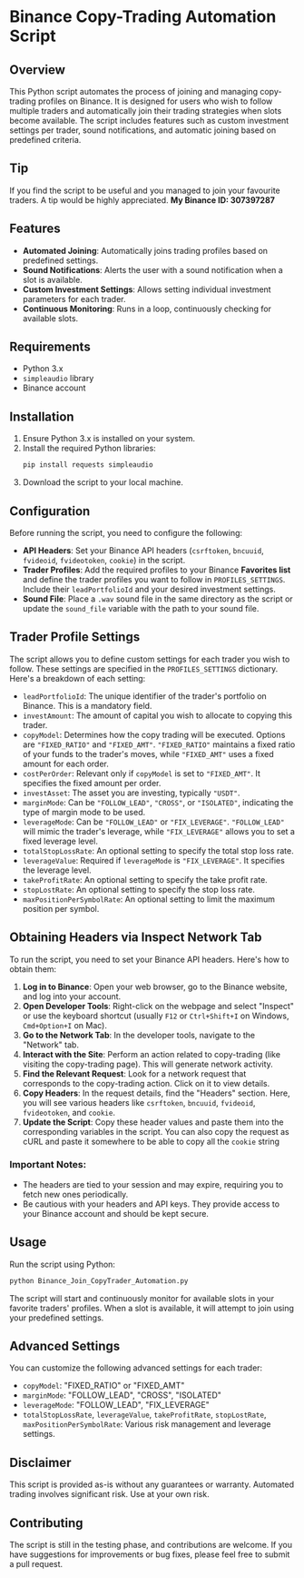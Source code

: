 # Binance Copy-Trading Automation Script

## Overview
This Python script automates the process of joining and managing copy-trading profiles on Binance. It is designed for users who wish to follow multiple traders and automatically join their trading strategies when slots become available. The script includes features such as custom investment settings per trader, sound notifications, and automatic joining based on predefined criteria.

## Tip
If you find the script to be useful and you managed to join your favourite traders. A tip would be highly appreciated.
**My Binance ID: 307397287**

## Features
- **Automated Joining**: Automatically joins trading profiles based on predefined settings.
- **Sound Notifications**: Alerts the user with a sound notification when a slot is available.
- **Custom Investment Settings**: Allows setting individual investment parameters for each trader.
- **Continuous Monitoring**: Runs in a loop, continuously checking for available slots.

## Requirements
- Python 3.x
- `simpleaudio` library
- Binance account

## Installation
1. Ensure Python 3.x is installed on your system.
2. Install the required Python libraries:
   ```bash
   pip install requests simpleaudio
   ```
3. Download the script to your local machine.

## Configuration
Before running the script, you need to configure the following:

- **API Headers**: Set your Binance API headers (`csrftoken`, `bncuuid`, `fvideoid`, `fvideotoken`, `cookie`) in the script.
- **Trader Profiles**: Add the required profiles to your Binance **Favorites list** and define the trader profiles you want to follow in `PROFILES_SETTINGS`. Include their `leadPortfolioId` and your desired investment settings.
- **Sound File**: Place a `.wav` sound file in the same directory as the script or update the `sound_file` variable with the path to your sound file.

## Trader Profile Settings
The script allows you to define custom settings for each trader you wish to follow. These settings are specified in the `PROFILES_SETTINGS` dictionary. Here's a breakdown of each setting:
- `leadPortfolioId`: The unique identifier of the trader's portfolio on Binance. This is a mandatory field.
- `investAmount`: The amount of capital you wish to allocate to copying this trader.
- `copyModel`: Determines how the copy trading will be executed. Options are `"FIXED_RATIO"` and `"FIXED_AMT"`. `"FIXED_RATIO"` maintains a fixed ratio of your funds to the trader's moves, while `"FIXED_AMT"` uses a fixed amount for each order.
- `costPerOrder`: Relevant only if `copyModel` is set to `"FIXED_AMT"`. It specifies the fixed amount per order.
- `investAsset`: The asset you are investing, typically `"USDT"`.
- `marginMode`: Can be `"FOLLOW_LEAD"`, `"CROSS"`, or `"ISOLATED"`, indicating the type of margin mode to be used.
- `leverageMode`: Can be `"FOLLOW_LEAD"` or `"FIX_LEVERAGE"`. `"FOLLOW_LEAD"` will mimic the trader's leverage, while `"FIX_LEVERAGE"` allows you to set a fixed leverage level.
- `totalStopLossRate`: An optional setting to specify the total stop loss rate.
- `leverageValue`: Required if `leverageMode` is `"FIX_LEVERAGE"`. It specifies the leverage level.
- `takeProfitRate`: An optional setting to specify the take profit rate.
- `stopLostRate`: An optional setting to specify the stop loss rate.
- `maxPositionPerSymbolRate`: An optional setting to limit the maximum position per symbol.

## Obtaining Headers via Inspect Network Tab
To run the script, you need to set your Binance API headers. Here's how to obtain them:
1. **Log in to Binance**: Open your web browser, go to the Binance website, and log into your account.
2. **Open Developer Tools**: Right-click on the webpage and select "Inspect" or use the keyboard shortcut (usually `F12` or `Ctrl+Shift+I` on Windows, `Cmd+Option+I` on Mac).
3. **Go to the Network Tab**: In the developer tools, navigate to the "Network" tab.
4. **Interact with the Site**: Perform an action related to copy-trading (like visiting the copy-trading page). This will generate network activity.
5. **Find the Relevant Request**: Look for a network request that corresponds to the copy-trading action. Click on it to view details.
6. **Copy Headers**: In the request details, find the "Headers" section. Here, you will see various headers like `csrftoken`, `bncuuid`, `fvideoid`, `fvideotoken`, and `cookie`.
7. **Update the Script**: Copy these header values and paste them into the corresponding variables in the script.
You can also copy the request as cURL and paste it somewhere to be able to copy all the `cookie` string

### Important Notes:
- The headers are tied to your session and may expire, requiring you to fetch new ones periodically.
- Be cautious with your headers and API keys. They provide access to your Binance account and should be kept secure.

## Usage
Run the script using Python:
```bash
python Binance_Join_CopyTrader_Automation.py
```
The script will start and continuously monitor for available slots in your favorite traders' profiles. When a slot is available, it will attempt to join using your predefined settings.

## Advanced Settings
You can customize the following advanced settings for each trader:
- `copyModel`: "FIXED_RATIO" or "FIXED_AMT"
- `marginMode`: "FOLLOW_LEAD", "CROSS", "ISOLATED"
- `leverageMode`: "FOLLOW_LEAD", "FIX_LEVERAGE"
- `totalStopLossRate`, `leverageValue`, `takeProfitRate`, `stopLostRate`, `maxPositionPerSymbolRate`: Various risk management and leverage settings.

## Disclaimer
This script is provided as-is without any guarantees or warranty. Automated trading involves significant risk. Use at your own risk.

## Contributing
The script is still in the testing phase, and contributions are welcome. If you have suggestions for improvements or bug fixes, please feel free to submit a pull request.
